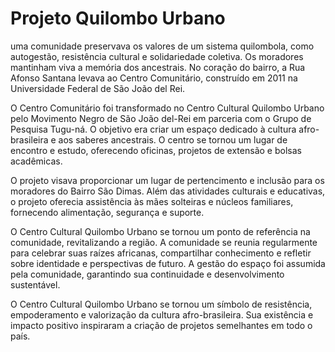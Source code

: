 # Projeto Quilombo Urbano
uma comunidade preservava os valores de um sistema quilombola, como autogestão, resistência cultural e solidariedade coletiva. Os moradores mantinham viva a memória dos ancestrais. No coração do bairro, a Rua Afonso Santana levava ao Centro Comunitário, construído em 2011 na Universidade Federal de São João del Rei.

O Centro Comunitário foi transformado no Centro Cultural Quilombo Urbano pelo Movimento Negro de São João del-Rei em parceria com o Grupo de Pesquisa Tugu-ná. O objetivo era criar um espaço dedicado à cultura afro-brasileira e aos saberes ancestrais. O centro se tornou um lugar de encontro e estudo, oferecendo oficinas, projetos de extensão e bolsas acadêmicas.

O projeto visava proporcionar um lugar de pertencimento e inclusão para os moradores do Bairro São Dimas. Além das atividades culturais e educativas, o projeto oferecia assistência às mães solteiras e núcleos familiares, fornecendo alimentação, segurança e suporte.

O Centro Cultural Quilombo Urbano se tornou um ponto de referência na comunidade, revitalizando a região. A comunidade se reunia regularmente para celebrar suas raízes africanas, compartilhar conhecimento e refletir sobre identidade e perspectivas de futuro. A gestão do espaço foi assumida pela comunidade, garantindo sua continuidade e desenvolvimento sustentável.

O Centro Cultural Quilombo Urbano se tornou um símbolo de resistência, empoderamento e valorização da cultura afro-brasileira. Sua existência e impacto positivo inspiraram a criação de projetos semelhantes em todo o país.
